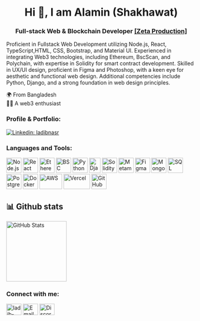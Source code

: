   <h1 align="center">Hi 👋, I am Alamin (Shakhawat)</h1>
<h3 align="center">Full-stack Web & Blockchain Developer <a href="https://zeta-production.com">[Zeta Production]</a></h3>

Proficient in Fullstack Web Development utilizing Node.js, React, TypeScript,HTML, CSS, Bootstrap, and Material UI. Experienced in integrating Web3 technologies, including  Ethereum, BscScan, and Polychain, with expertise in Solidity for smart contract development. Skilled in UX/UI design, proficient in Figma and Photoshop, with a keen eye for aesthetic and functional web design. Additional competencies include Python, Django, and a strong foundation in web design principles.

🌍 From Bangladesh  
🏃‍♂️ A web3 enthusiast
<h3 align="left">Profile & Portfolio:</h3>

[![Linkedin: ladibnasr](https://img.shields.io/badge/-Alamin%20Hossen-blue?style=flat-square&logo=Linkedin&logoColor=white&link=https://www.linkedin.com/in/alamin-hossen-4a1711206/)](https://www.linkedin.com/in/alamin-hossen-4a1711206/)
<br/>



<h3 align="left">Languages and Tools:</h3>
<p align="left"> 
  <img src="https://www.vectorlogo.zone/logos/nodejs/nodejs-icon.svg" alt="Node.js" width="40" height="40"/>
  <img src="https://www.vectorlogo.zone/logos/reactjs/reactjs-icon.svg" alt="React" width="40" height="40"/>
  <img src="https://github.com/Full-stack-Web-Dev-BD/Full-stack-Web-Dev-BD/assets/60449971/65a59c7a-bdc8-4085-a8cf-a010a896f35b" alt="Ethereum" width="40" height="40"/>
  <img src="https://github.com/Full-stack-Web-Dev-BD/Full-stack-Web-Dev-BD/assets/60449971/7937fa39-ae3a-4d7e-a288-722447df8c56" alt="BSC" width="40" height="40"/>
  <img src="https://www.vectorlogo.zone/logos/python/python-icon.svg" alt="Python" width="40" height="40"/>
  <img src="https://github.com/Full-stack-Web-Dev-BD/Full-stack-Web-Dev-BD/assets/60449971/cef1ecf4-716c-455d-8579-66a76a34a887" alt="Django" width="30" height="40"/>
  <img src="https://github.com/Full-stack-Web-Dev-BD/Full-stack-Web-Dev-BD/assets/60449971/005d29f6-b781-4b96-9104-5cb16a4fec91" alt="Solidity" width="40" height="40"/>
  <img src="https://github.com/Full-stack-Web-Dev-BD/Full-stack-Web-Dev-BD/assets/60449971/fe672f4c-1ef6-4e25-a1ed-4124b1a7c9a8" alt="Metamask" width="40" height="40"/>
  <img src="https://www.vectorlogo.zone/logos/figma/figma-icon.svg" alt="Figma" width="40" height="40"/>
  <img src="https://www.vectorlogo.zone/logos/mongodb/mongodb-icon.svg" alt="MongoDB" width="40" height="40"/>
  <img src="https://www.vectorlogo.zone/logos/sqlite/sqlite-icon.svg" alt="SQL" width="40" height="40"/>
  <img src="https://www.vectorlogo.zone/logos/postgresql/postgresql-icon.svg" alt="PostgreSQL" width="40" height="40"/>
  <img src="https://www.vectorlogo.zone/logos/docker/docker-icon.svg" alt="Docker" width="40" height="40"/>
  <img src="https://github.com/Full-stack-Web-Dev-BD/Full-stack-Web-Dev-BD/assets/60449971/5ac9747f-df6c-4711-ba35-d8799082ae50" alt="AWS" width="60" height="40"/>
  <img src="https://github.com/Full-stack-Web-Dev-BD/Full-stack-Web-Dev-BD/assets/60449971/546d4388-e2aa-41c0-aae9-5bd39f9d1e24" alt="Vercel" width="70" height="40"/>
  <img src="https://www.vectorlogo.zone/logos/github/github-icon.svg" alt="GitHub" width="40" height="40"/>
</p>



## 📊 Github stats
<img src="https://github-readme-stats.vercel.app/api?username=Full-stack-Web-Dev-BD&show_icons=true&bg_color=ffea00&title_color=000000&text_color=000000&icon_color=ff0000&hide_border=true&count_private=true" alt="GitHub Stats" height="160" />

<h3 align="left">Connect with me:</h3>
<p align="left">
  <a href="https://www.linkedin.com/in/alamin-hossen-4a1711206/" target="blank"><img align="center" src="https://raw.githubusercontent.com/rahuldkjain/github-profile-readme-generator/master/src/images/icons/Social/linked-in-alt.svg" alt="ladib-nasr" height="30" width="40" /></a>
  <a href="mailto:alaminprogramerr@gmail.com" target="_blank"><img align="center" src="https://github.com/Full-stack-Web-Dev-BD/Full-stack-Web-Dev-BD/assets/60449971/c1ffb248-f9f9-4293-9fcf-5c4265fb4bc0" alt="Email" height="30" width="40" /></a>
  <a href="https://discord.com/users/YourUserID" target="_blank"><img align="center" src="https://raw.githubusercontent.com/rahuldkjain/github-profile-readme-generator/master/src/images/icons/Social/discord.svg" alt="Discord" height="30" width="40" /></a>
</p>



